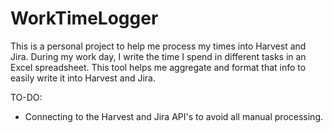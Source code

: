 # WorkTimeLogger

This is a personal project to help me process my times into Harvest and Jira. During my work day, I write the time I spend in different tasks in an Excel spreadsheet. This tool helps me aggregate and format that info to easily write it into Harvest and Jira.

TO-DO:
* Connecting to the Harvest and Jira API's to avoid all manual processing.
